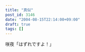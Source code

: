 ```yaml
---
title: "真似"
post_id: 3146
date: "2004-08-15T22:14:00+09:00"
draft: true
tags: []
---
```



咲夜「はずれですよ！」
